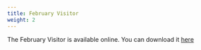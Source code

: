 ```yaml
---
title: February Visitor
weight: 2
---
```


The February Visitor is available online. You can download it  [here](/visitor)